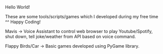 Hello World! 

These are some tools/scripts/games which I developed during my free time ^^ Happy Coding!

Mavis -> Voice Assistant to control web browser to play Youtube/Spotify, shut down, tell joke/weather from API based on voice command.

Flappy Birds/Car -> Basic games developed using PyGame library.
